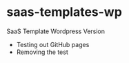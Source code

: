 # saas-templates-wp
SaaS Template Wordpress Version 

- Testing out GitHub pages
- Removing the test
